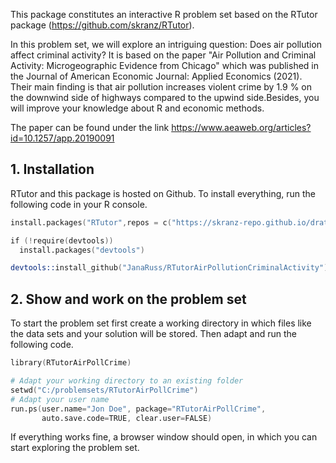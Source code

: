 This package constitutes an interactive R problem set based on the RTutor package (https://github.com/skranz/RTutor). 

In this problem set, we will explore an intriguing question: Does air pollution affect criminal activity? It is based on the paper "Air Pollution and Criminal Activity: Microgeographic Evidence from Chicago" which was published in the Journal of American Economic Journal: Applied Economics (2021).  Their main finding is that air pollution increases violent crime by 1.9 % on the downwind side of highways compared to the upwind side.Besides, you will improve your knowledge about R and economic methods.

The paper can be found under the link https://www.aeaweb.org/articles?id=10.1257/app.20190091

## 1. Installation

RTutor and this package is hosted on Github. To install everything, run the following code in your R console.
```s
install.packages("RTutor",repos = c("https://skranz-repo.github.io/drat/",getOption("repos")))

if (!require(devtools))
  install.packages("devtools")

devtools::install_github("JanaRuss/RTutorAirPollutionCriminalActivity")
```

## 2. Show and work on the problem set
To start the problem set first create a working directory in which files like the data sets and your solution will be stored. Then adapt and run the following code.
```s
library(RTutorAirPollCrime)

# Adapt your working directory to an existing folder
setwd("C:/problemsets/RTutorAirPollCrime")
# Adapt your user name
run.ps(user.name="Jon Doe", package="RTutorAirPollCrime",
       auto.save.code=TRUE, clear.user=FALSE)
```
If everything works fine, a browser window should open, in which you can start exploring the problem set.
